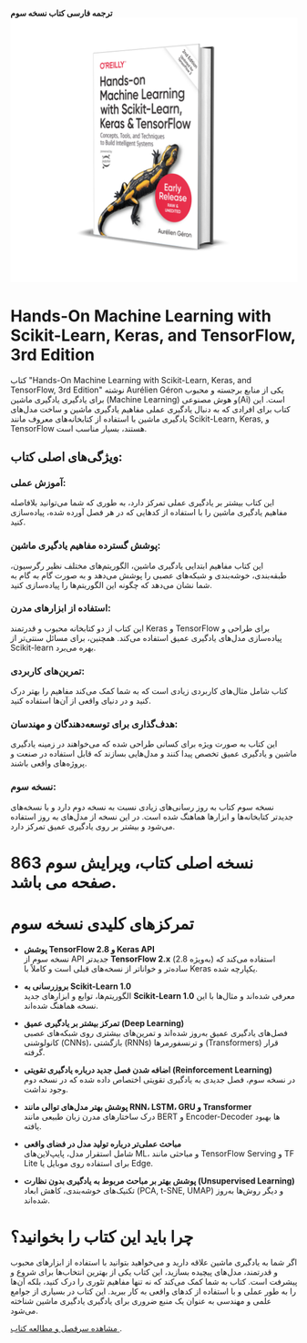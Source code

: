 **ترجمه فارسی کتاب نسخه سوم**
![Cover Image](https://github.com/navidkhalilian/Books-OReilly-Hands-On-Machine-Learning/blob/main/cover.png?raw=true)


# Hands-On Machine Learning with Scikit-Learn, Keras, and TensorFlow, 3rd Edition


کتاب "Hands-On Machine Learning with Scikit-Learn, Keras, and TensorFlow, 3rd Edition" نوشته Aurélien Géron یکی از منابع برجسته و محبوب برای یادگیری یادگیری ماشین (Machine Learning) و هوش مصنوعی(Ai) است. این کتاب برای افرادی که به دنبال یادگیری عملی مفاهیم یادگیری ماشین و ساخت مدل‌های یادگیری ماشین با استفاده از کتابخانه‌های معروف مانند Scikit-Learn, Keras, و TensorFlow هستند، بسیار مناسب است.

## ویژگی‌های اصلی کتاب:
### آموزش عملی:
این کتاب بیشتر بر یادگیری عملی تمرکز دارد، به طوری که شما می‌توانید بلافاصله مفاهیم یادگیری ماشین را با استفاده از کدهایی که در هر فصل آورده شده، پیاده‌سازی کنید.

### پوشش گسترده مفاهیم یادگیری ماشین:
این کتاب مفاهیم ابتدایی یادگیری ماشین، الگوریتم‌های مختلف نظیر رگرسیون، طبقه‌بندی، خوشه‌بندی و شبکه‌های عصبی را پوشش می‌دهد و به صورت گام به گام به شما نشان می‌دهد که چگونه این الگوریتم‌ها را پیاده‌سازی کنید.

### استفاده از ابزارهای مدرن:
این کتاب از دو کتابخانه محبوب و قدرتمند Keras و TensorFlow برای طراحی و پیاده‌سازی مدل‌های یادگیری عمیق استفاده می‌کند. همچنین، برای مسائل سنتی‌تر از Scikit-learn بهره می‌برد.

### تمرین‌های کاربردی:
کتاب شامل مثال‌های کاربردی زیادی است که به شما کمک می‌کند مفاهیم را بهتر درک کنید و در دنیای واقعی از آن‌ها استفاده کنید.

### هدف‌گذاری برای توسعه‌دهندگان و مهندسان:
این کتاب به صورت ویژه برای کسانی طراحی شده که می‌خواهند در زمینه یادگیری ماشین و یادگیری عمیق تخصص پیدا کنند و مدل‌هایی بسازند که قابل استفاده در صنعت و پروژه‌های واقعی باشند.

### نسخه سوم:
نسخه سوم کتاب به روز رسانی‌های زیادی نسبت به نسخه دوم دارد و با نسخه‌های جدیدتر کتابخانه‌ها و ابزارها هماهنگ شده است. در این نسخه از مدل‌های به روز استفاده می‌شود و بیشتر بر روی یادگیری عمیق تمرکز دارد.

# نسخه اصلی کتاب، ویرایش سوم  863  صفحه می باشد.

# تمرکزهای کلیدی نسخه سوم

- **پوشش TensorFlow 2.8 و Keras API**  
  نسخه سوم از API جدیدتر **TensorFlow 2.x** (به‌ویژه 2.8) استفاده می‌کند که ساده‌تر و خواناتر از نسخه‌های قبلی است و کاملاً با Keras یکپارچه شده.

- **بروزرسانی به Scikit-Learn 1.0**  
  الگوریتم‌ها، توابع و ابزارهای جدید **Scikit-Learn 1.0** معرفی شده‌اند و مثال‌ها با این نسخه هماهنگ شده‌اند.

- **تمرکز بیشتر بر یادگیری عمیق (Deep Learning)**  
  فصل‌های یادگیری عمیق به‌روز شده‌اند و تمرین‌های بیشتری روی شبکه‌های عصبی کانولوشنی (CNNs)، بازگشتی (RNNs) و ترنسفورمرها (Transformers) قرار گرفته.

- **اضافه شدن فصل جدید درباره یادگیری تقویتی (Reinforcement Learning)**  
  در نسخه سوم، فصل جدیدی به یادگیری تقویتی اختصاص داده شده که در نسخه دوم وجود نداشت.

- **پوشش بهتر مدل‌های توالی مانند RNN، LSTM، GRU و Transformer**  
  درک ساختارهای مدرن زبان طبیعی مانند BERT و Encoder-Decoder ها بهبود یافته.

- **مباحث عملی‌تر درباره تولید مدل در فضای واقعی**  
  شامل استقرار مدل، پایپ‌لاین‌های ML، و مباحثی مانند TensorFlow Serving و TF Lite برای استفاده روی موبایل یا Edge.

- **پوشش بهتر بر مباحث مربوط به یادگیری بدون نظارت (Unsupervised Learning)**  
  تکنیک‌های خوشه‌بندی، کاهش ابعاد (PCA, t-SNE, UMAP) و دیگر روش‌ها به‌روز شده‌اند.






# چرا باید این کتاب را بخوانید؟
اگر شما به یادگیری ماشین علاقه دارید و می‌خواهید بتوانید با استفاده از ابزارهای محبوب و قدرتمند، مدل‌های پیچیده بسازید، این کتاب یکی از بهترین انتخاب‌ها برای شروع و پیشرفت است. کتاب به شما کمک می‌کند که نه تنها مفاهیم تئوری را درک کنید، بلکه آن‌ها را به طور عملی و با استفاده از کدهای واقعی به کار ببرید.
این کتاب در بسیاری از جوامع علمی و مهندسی به عنوان یک منبع ضروری برای یادگیری یادگیری ماشین شناخته می‌شود.

[مشاهده سرفصل و مطالعه کتاب
](index.md).

